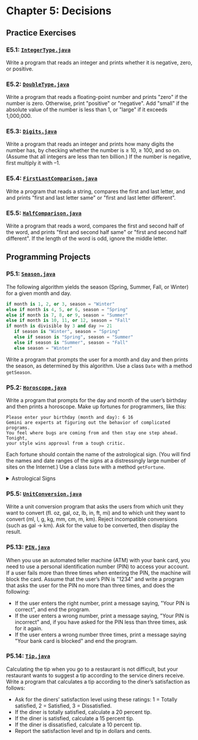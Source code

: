 # Chapter 5: Decisions

## Practice Exercises

### E5.1: [`IntegerType.java`](./IntegerType.java)

Write a program that reads an integer and prints whether it is negative, zero, or positive.

### E5.2: [`DoubleType.java`](./DoubleType.java)

Write a program that reads a floating-point number and prints "zero" if the number is zero. Otherwise, print "positive" or "negative". Add "small" if the absolute value of the number is less than 1, or "large" if it exceeds 1,000,000.

### E5.3: [`Digits.java`](./Digits.java)

Write a program that reads an integer and prints how many digits the number has, by checking whether the number is ≥ 10, ≥ 100, and so on. (Assume that all integers are less than ten billion.) If the number is negative, first multiply it with –1.

### E5.4: [`FirstLastComparison.java`](./FirstLastComparison.java)

Write a program that reads a string, compares the first and last letter, and and prints "first and last letter same" or "first and last letter different".

### E5.5: [`HalfComparison.java`](./HalfComparison.java)

Write a program that reads a word, compares the first and second half of the word, and prints "first and second half same" or "first and second half different". If the length of the word is odd, ignore the middle letter.

## Programming Projects

### P5.1: [`Season.java`](./Season.java)

The following algorithm yields the season (Spring, Summer, Fall, or Winter) for a given month and day.

```py
if month is 1, 2, or 3, season = "Winter"
else if month is 4, 5, or 6, season = "Spring"
else if month is 7, 8, or 9, season = "Summer"
else if month is 10, 11, or 12, season = "Fall"
if month is divisible by 3 and day >= 21
   if season is "Winter", season = "Spring"
   else if season is "Spring", season = "Summer"
   else if season is "Summer", season = "Fall"
   else season = "Winter"
```

Write a program that prompts the user for a month and day and then prints the season, as determined by this algorithm. Use a class `Date` with a method `getSeason`.

### P5.2: [`Horoscope.java`](./Horoscope.java)

Write a program that prompts for the day and month of the user’s birthday and then prints a horoscope. Make up fortunes for programmers, like this:

```
Please enter your birthday (month and day): 6 16
Gemini are experts at figuring out the behavior of complicated programs.
You feel where bugs are coming from and then stay one step ahead. Tonight,
your style wins approval from a tough critic.
```

Each fortune should contain the name of the astrological sign. (You will find the names and date ranges of the signs at a distressingly large number of sites on the Internet.) Use a class `Date` with a method `getFortune`.

<details>
    <summary>Astrological Signs</summary>

| Sign        | Start        | End          |
| ----------- | ------------ | ------------ |
| Aquarius    | January 21   | February 18  |
| Pisces      | February 19  | March 20     |
| Aries       | March 21     | April 19     |
| Taurus      | April 20     | May 20       |
| Gemini      | May 21       | June 20      |
| Cancer      | June 21      | July 22      |
| Leo Dates   | July 23      | August 22    |
| Virgo       | August 23    | September 22 |
| Libra       | September 23 | October 22   |
| Scorpio     | October 23   | November 21  |
| Sagittarius | November 22  | December 21  |
| Capricorn   | December 21  | January 20   |

[Source](https://www.astrology.com/article/zodiac-sign-dates/)

> **Note**
> The start/end dates may vary by 1-2 days.

</details>

### P5.5: [`UnitConversion.java`](./UnitConversion.java)

Write a unit conversion program that asks the users from which unit they want to convert (fl. oz, gal, oz, lb, in, ft, mi) and to which unit they want to convert (ml, l, g, kg, mm, cm, m, km). Reject incompatible conversions (such as gal → km). Ask for the value to be converted, then display the result.

### P5.13: [`PIN.java`](./PIN.java)

When you use an automated teller machine (ATM) with your bank card, you need to use a personal identification number (PIN) to access your account. If a user fails more than three times when entering the PIN, the machine will block the card. Assume that the user’s PIN is "1234" and write a program that asks the user for the PIN no more than three times, and does the following:

-   If the user enters the right number, print a message saying, "Your PIN is correct", and end the program.
-   If the user enters a wrong number, print a message saying, "Your PIN is incorrect" and, if you have asked for the PIN less than three times, ask for it again.
-   If the user enters a wrong number three times, print a message saying "Your bank card is blocked" and end the program.

### P5.14: [`Tip.java`](./Tip.java)

Calculating the tip when you go to a restaurant is not difficult, but your restaurant wants to suggest a tip according to the service diners receive. Write a program that calculates a tip according to the diner’s satisfaction as follows:

-   Ask for the diners’ satisfaction level using these ratings: 1 = Totally satisfied, 2 = Satisfied, 3 = Dissatisfied.
-   If the diner is totally satisfied, calculate a 20 percent tip.
-   If the diner is satisfied, calculate a 15 percent tip.
-   If the diner is dissatisfied, calculate a 10 percent tip.
-   Report the satisfaction level and tip in dollars and cents.
